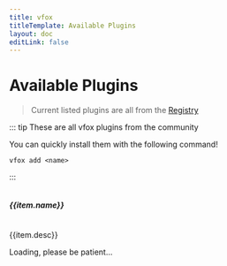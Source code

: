 ```yaml
---
title: vfox
titleTemplate: Available Plugins
layout: doc
editLink: false
---
```


<script setup>
import { ref,computed } from 'vue'
import axios from 'axios'

const info = ref({})
const success = ref(false)

axios.get('https://version-fox.github.io/vfox-plugins/index.json').then(res => {
    info.value = res.data
    success.value = true
})

const parseGitHubUrl = (url) => {
  const regex = /^https:\/\/github\.com\/version-fox\//;
  const match = url.match(regex);
  if (match) {
    return {
      isGitHub: true,
      url: `https://img.shields.io/badge/official-a`,
    };
  } else {
    return {
      isGitHub: false
    };
  }
}

</script>

# Available Plugins

> Current listed plugins are all from the [Registry](https://github.com/version-fox/vfox-plugins)

::: tip
These are all vfox plugins from the community

You can quickly install them with the following command!

```shell
vfox add <name>
```
:::


<div :class="$style.layout_plugins" v-if="success">
<div v-for="item in info">
    <div :class="$style.card">
        <p style="display:flex;align-items: center;">
            <h5>
                <a :href="item.homepage" style="font-weight:bold">{{item.name}}</a>
            </h5>
            <img v-if="parseGitHubUrl(item.homepage).isGitHub" style="display:inline; margin-left:5px" :src="parseGitHubUrl(item.homepage).url"/>
        </p>
        <p :class="$style.desc">{{item.desc}}</p>
    </div>
</div>
</div>
<div v-else>Loading, please be patient...</div>

<style module>
.layout_plugins {
    display: grid;
    grid-template-columns: repeat(2, minmax(0, 1fr));
    gap: 1rem;
}
.card {
    position: relative;
    border-radius: .5rem;
    border-width: 1px;
    border-bottom-width: 2px;
    border-style: solid;
    border-color: rgba(215, 223, 233, .75);
    background-color: rgb(242 244 248 / var(1));
    padding-left: 1rem;
    padding-right: 1rem;
    padding-bottom: 1rem;
    padding-top: 1rem;
}
.desc {
    font-weight: 400;
    font-size: 0.8rem;
    line-height: 0.5rem;
}
</style>